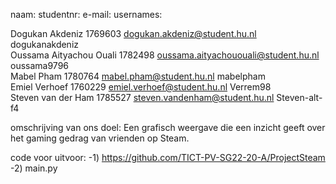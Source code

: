 naam:                         studentnr:            e-mail:                                      usernames:

Dogukan Akdeniz               1769603               dogukan.akdeniz@student.hu.nl                dogukanakdeniz  
Oussama Aityachou Ouali       1782498               oussama.aityachououali@student.hu.nl         oussama9796       
Mabel Pham                    1780764               mabel.pham@student.hu.nl                     mabelpham    
Emiel Verhoef                 1760229               emiel.verhoef@student.hu.nl                  Verrem98     
Steven van der Ham            1785527               steven.vandenham@student.hu.nl               Steven-alt-f4        


omschrijving van ons doel:
Een grafisch weergave die een inzicht geeft over het gaming gedrag van vrienden op Steam.

code voor uitvoor:
-1) https://github.com/TICT-PV-SG22-20-A/ProjectSteam 
-2) main.py



